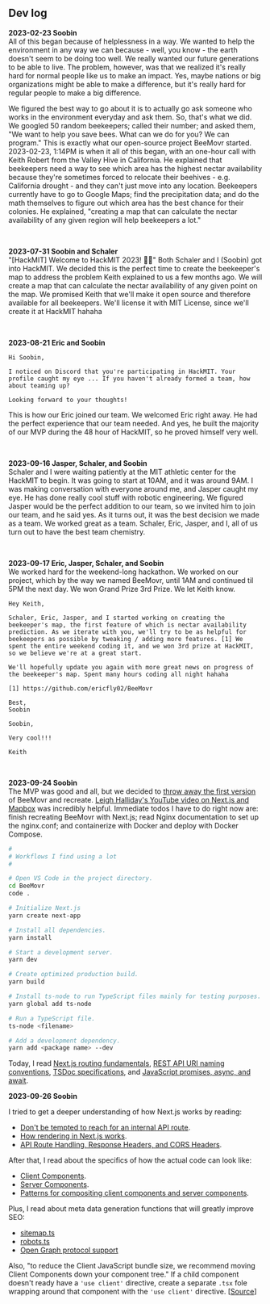 ## Dev log

**2023-02-23 Soobin** <br>
All of this began because of helplessness in a way.
We wanted to help the environment in any way we can because - well, you know - the earth doesn't seem to be doing too well.
We really wanted our future generations to be able to live.
The problem, however, was that we realized it's really hard for normal people like us to make an impact.
Yes, maybe nations or big organizations might be able to make a difference, but it's really hard for regular people to make a big difference.

We figured the best way to go about it is to actually go ask someone who works in the environment everyday and ask them.
So, that's what we did.
We googled 50 random beekeepers; called their number; and asked them, "We want to help you save bees. What can we do for you? We can program."
This is exactly what our open-source project BeeMovr started.
2023-02-23, 1:14PM is when it all of this began, with an one-hour call with Keith Robert from the Valley Hive in California.
He explained that beekeepers need a way to see which area has the highest nectar availability because they're sometimes forced to relocate their beehives - e.g. California drought - and they can't just move into any location.
Beekeepers currently have to go to Google Maps; find the precipitation data; and do the math themselves to figure out which area has the best chance for their colonies.
He explained, "creating a map that can calculate the nectar availability of any given region will help beekeepers a lot."

<br>

**2023-07-31 Soobin and Schaler** <br>
"[HackMIT] Welcome to HackMIT 2023! 🎈🎉"
Both Schaler and I (Soobin) got into HackMIT.
We decided this is the perfect time to create the beekeeper's map to address the problem Keith explained to us a few months ago.
We will create a map that can calculate the nectar availability of any given point on the map.
We promised Keith that we'll make it open source and therefore available for all beekeepers.
We'll license it with MIT License, since we'll create it at HackMIT hahaha

<br>

**2023-08-21 Eric and Soobin** <br>

```
Hi Soobin,

I noticed on Discord that you're participating in HackMIT. Your profile caught my eye ... If you haven't already formed a team, how about teaming up?

Looking forward to your thoughts!
```

This is how our Eric joined our team.
We welcomed Eric right away.
He had the perfect experience that our team needed.
And yes, he built the majority of our MVP during the 48 hour of HackMIT, so he proved himself very well.

<br>

**2023-09-16 Jasper, Schaler, and Soobin** <br>
Schaler and I were waiting patiently at the MIT athletic center for the HackMIT to begin.
It was going to start at 10AM, and it was around 9AM.
I was making conversation with everyone around me, and Jasper caught my eye.
He has done really cool stuff with robotic engineering.
We figured Jasper would be the perfect addition to our team, so we invited him to join our team, and he said yes.
As it turns out, it was the best decision we made as a team.
We worked great as a team.
Schaler, Eric, Jasper, and I, all of us turn out to have the best team chemistry.

<br>

**2023-09-17 Eric, Jasper, Schaler, and Soobin** <br>
We worked hard for the weekend-long hackathon.
We worked on our project, which by the way we named BeeMovr, until 1AM and continued til 5PM the next day.
We won Grand Prize 3rd Prize.
We let Keith know.

```
Hey Keith,

Schaler, Eric, Jasper, and I started working on creating the beekeeper's map, the first feature of which is nectar availability prediction. As we iterate with you, we'll try to be as helpful for beekeepers as possible by tweaking / adding more features. [1] We spent the entire weekend coding it, and we won 3rd prize at HackMIT, so we believe we're at a great start.

We'll hopefully update you again with more great news on progress of the beekeeper's map. Spent many hours coding all night hahaha

[1] https://github.com/ericfly02/BeeMovr

Best,
Soobin
```

```
Soobin,

Very cool!!!

Keith
```

<br>

**2023-09-24 Soobin** <br>
The MVP was good and all, but we decided to [throw away the first version](https://news.ycombinator.com/item?id=37003910) of BeeMovr and recreate.
[Leigh Halliday's YouTube video on Next.js and Mapbox](https://youtu.be/sZfUXVSor-k?si=AFo9qOFzs4eH98fP) was incredibly helpful.
Immediate todos I have to do right now are: finish recreating BeeMovr with Next.js; read Nginx documentation to set up the nginx.conf; and containerize with Docker and deploy with Docker Compose.

```bash
#
# Workflows I find using a lot
#

# Open VS Code in the project directory.
cd BeeMovr
code .

# Initialize Next.js
yarn create next-app

# Install all dependencies.
yarn install

# Start a development server.
yarn dev

# Create optimized production build.
yarn build

# Install ts-node to run TypeScript files mainly for testing purposes.
yarn global add ts-node

# Run a TypeScript file.
ts-node <filename>

# Add a development dependency.
yarn add <package name> --dev
```

Today, I read [Next.js routing fundamentals](https://nextjs.org/docs/app/building-your-application/routing), [REST API URI naming conventions](https://restfulapi.net/resource-naming/), [TSDoc specifications](https://tsdoc.org/), and [JavaScript promises, async, and await](https://javascript.info/async).

**2023-09-26 Soobin** <br>

I tried to get a deeper understanding of how Next.js works by reading:
- [Don't be tempted to reach for an internal API route](https://nextjs.org/docs/pages/building-your-application/data-fetching/get-server-side-props#getserversideprops-or-api-routes).
- [How rendering in Next.js works](https://nextjs.org/docs/app/building-your-application/rendering).
- [API Route Handling, Response Headers, and CORS Headers](https://nextjs.org/docs/app/building-your-application/routing/route-handlers).

After that, I read about the specifics of how the actual code can look like:
- [Client Components](https://nextjs.org/docs/app/building-your-application/rendering/client-components).
- [Server Components](https://nextjs.org/docs/app/building-your-application/rendering/server-components).
- [Patterns for compositing client components and server components](https://nextjs.org/docs/app/building-your-application/rendering/composition-patterns).

Plus, I read about meta data generation functions that will greatly improve SEO:
- [sitemap.ts](https://nextjs.org/docs/app/api-reference/file-conventions/metadata/sitemap#generate-a-sitemap)
- [robots.ts](https://nextjs.org/docs/app/api-reference/file-conventions/metadata/robots#generate-a-robots-file)
- [Open Graph protocol support](https://nextjs.org/docs/app/api-reference/file-conventions/metadata/opengraph-image#generate-images-using-code-js-ts-tsx)

Also, "to reduce the Client JavaScript bundle size, we recommend moving Client Components down your component tree." If a child component doesn't ready have a `'use client'` directive, create a separate `.tsx` fole wrapping around that component with the `'use client'` directive. [[Source](https://nextjs.org/docs/app/building-your-application/rendering/composition-patterns#moving-client-components-down-the-tree)]
